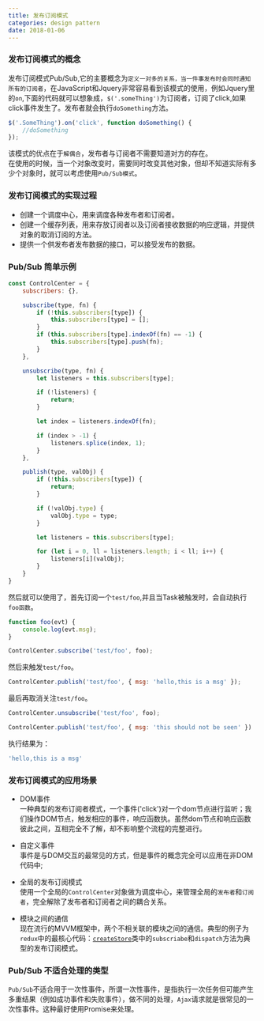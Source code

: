```yaml
---
title: 发布订阅模式
categories: design pattern
date: 2018-01-06
---
```


### 发布订阅模式的概念
发布订阅模式Pub/Sub,它的主要概念为`定义一对多的关系，当一件事发布时会同时通知所有的订阅者`，在JavaScript和Jquery非常容易看到该模式的使用，例如Jquery里的`on`,下面的代码就可以想象成，`$('.someThing')`为订阅者，订阅了click,如果click事件发生了。发布者就会执行`doSomething`方法。
``` javascript
$('.SomeThing').on('click', function doSomething() {
    //doSomething
});
```
该模式的优点在于`解偶合`，发布者与订阅者不需要知道对方的存在。  
在使用的时候，当一个对象改变时，需要同时改变其他对象，但却不知道实际有多少个对象时，就可以考虑使用`Pub/Sub模式`。

### 发布订阅模式的实现过程
* 创建一个调度中心，用来调度各种发布者和订阅者。
* 创建一个缓存列表，用来存放订阅者以及订阅者接收数据的响应逻辑，并提供对象的取消订阅的方法。
* 提供一个供发布者发布数据的接口，可以接受发布的数据。

### Pub/Sub 简单示例
``` javascript
const ControlCenter = {
    subscribers: {},

    subscribe(type, fn) {
        if (!this.subscribers[type]) {
            this.subscribers[type] = [];
        }
        if (this.subscribers[type].indexOf(fn) == -1) {
            this.subscribers[type].push(fn);
        }
    },

    unsubscribe(type, fn) {
        let listeners = this.subscribers[type];

        if (!listeners) {
            return;
        }

        let index = listeners.indexOf(fn);

        if (index > -1) {
            listeners.splice(index, 1);
        }
    },

    publish(type, valObj) {
        if (!this.subscribers[type]) {
            return;
        }

        if (!valObj.type) {
            valObj.type = type;
        }

        let listeners = this.subscribers[type];

        for (let i = 0, ll = listeners.length; i < ll; i++) {
            listeners[i](valObj);
        }
    }
}
```
然后就可以使用了，首先订阅一个`test/foo`,并且当Task被触发时，会自动执行`foo函数`。   
``` javascript
function foo(evt) {
    console.log(evt.msg);
}

ControlCenter.subscribe('test/foo', foo);
```
然后来触发`test/foo`。
``` javascript
ControlCenter.publish('test/foo', { msg: 'hello,this is a msg' });
```
最后再取消关注`test/foo`。
``` js
ControlCenter.unsubscribe('test/foo', foo);

ControlCenter.publish('test/foo', { msg: 'this should not be seen' })
```
执行结果为：
``` javascript
'hello,this is a msg'
```

### 发布订阅模式的应用场景
* DOM事件    
一种典型的发布订阅者模式，一个事件('click')对一个dom节点进行监听；我们操作DOM节点，触发相应的事件，响应函数执。虽然dom节点和响应函数彼此之间，互相完全不了解，却不影响整个流程的完整进行。

* 自定义事件    
事件是与DOM交互的最常见的方式，但是事件的概念完全可以应用在非DOM代码中;

* 全局的发布订阅模式   
使用一个全局的`ControlCenter`对象做为调度中心，来管理全局的`发布者`和`订阅者`，完全解除了发布者和订阅者之间的耦合关系。

* 模块之间的通信   
现在流行的MVVM框架中，两个不相关联的模块之间的通信。典型的例子为`redux`中的最核心代码：[`createStore`](https://github.com/reactjs/redux/blob/master/src/createStore.js)类中的`subscriabe`和`dispatch`方法为典型的发布订阅模式。

### Pub/Sub 不适合处理的类型
`Pub/Sub`不适合用于一次性事件，所谓一次性事件，是指执行一次任务但可能产生多重结果（例如成功事件和失败事件），做不同的处理，`Ajax`请求就是很常见的一次性事件。这种最好使用Promise来处理。
